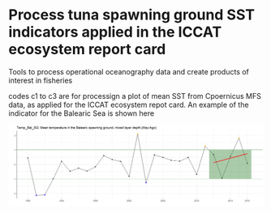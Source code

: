 # Process tuna spawning ground SST indicators applied in the ICCAT ecosystem report card
Tools to process operational oceanography data and create products of interest in fisheries

codes c1 to c3 are for processign a plot of mean SST from Cpoernicus MFS data, as applied for the ICCAT ecosystem repot card. An example of the indicator for the Balearic Sea is shown here


![See an output example of the SST plot for the Balearic Islands](https://raw.githubusercontent.com/D-Alvarez-Berastegui/Operational_Fisheries_Oceanography/master/ICCAT_eco_plot/SST_plot_example_Balearics.png)


